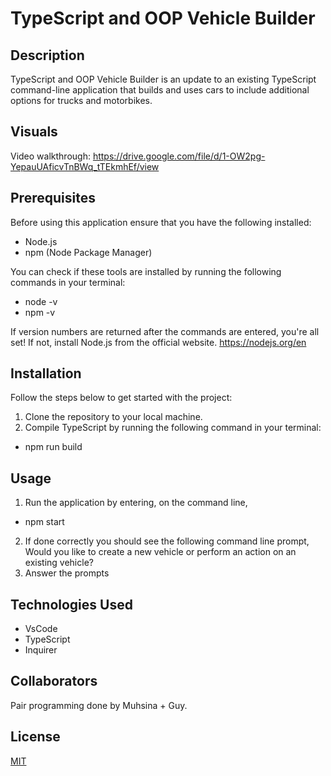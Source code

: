 # TypeScript and OOP Vehicle Builder

## Description

TypeScript and OOP Vehicle Builder is an update to an existing TypeScript command-line application that builds and uses cars to include additional options for trucks and motorbikes.

## Visuals

Video walkthrough: https://drive.google.com/file/d/1-OW2pg-YepauUAficvTnBWq_tTEkmhEf/view

## Prerequisites

Before using this application ensure that you have the following installed:
- Node.js 
- npm (Node Package Manager)

You can check if these tools are installed by running the following commands in your terminal:
- node -v
- npm -v

If version numbers are returned after the commands are entered, you're all set! If not, install Node.js from the official website. https://nodejs.org/en

## Installation

Follow the steps below to get started with the project:
1. Clone the repository to your local machine.
2. Compile TypeScript by running the following command in your terminal:
- npm run build

## Usage

1. Run the application by entering, on the command line, 
- npm start
2. If done correctly you should see the following command line prompt, Would you like to create a new vehicle or perform an action on an existing vehicle?
3. Answer the prompts 


## Technologies Used
- VsCode
- TypeScript
- Inquirer

## Collaborators
Pair programming done by Muhsina + Guy.

## License

[MIT](https://choosealicense.com/licenses/mit/)
